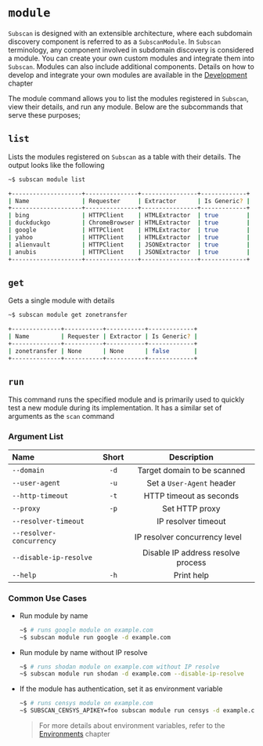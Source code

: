 # `module`

`Subscan` is designed with an extensible architecture, where each subdomain discovery component is referred to as a `SubscanModule`. In `Subscan` terminology, any component involved in subdomain discovery is considered a module. You can create your own custom modules and integrate them into `Subscan`. Modules can also include additional components. Details on how to develop and integrate your own modules are available in the [Development](/development/index.html) chapter

The module command allows you to list the modules registered in `Subscan`, view their details, and run any module. Below are the subcommands that serve these purposes;

## `list`

Lists the modules registered on `Subscan` as a table with their details. The output looks like the following

```bash
~$ subscan module list

+--------------------+---------------+----------------+-------------+
| Name               | Requester     | Extractor      | Is Generic? |
+--------------------+---------------+----------------+-------------+
| bing               | HTTPClient    | HTMLExtractor  | true        |
| duckduckgo         | ChromeBrowser | HTMLExtractor  | true        |
| google             | HTTPClient    | HTMLExtractor  | true        |
| yahoo              | HTTPClient    | HTMLExtractor  | true        |
| alienvault         | HTTPClient    | JSONExtractor  | true        |
| anubis             | HTTPClient    | JSONExtractor  | true        |
+--------------------+---------------+----------------+-------------+
```

## `get`

Gets a single module with details

```bash
~$ subscan module get zonetransfer

+--------------+-----------+-----------+-------------+
| Name         | Requester | Extractor | Is Generic? |
+--------------+-----------+-----------+-------------+
| zonetransfer | None      | None      | false       |
+--------------+-----------+-----------+-------------+
```

## `run`

This command runs the specified module and is primarily used to quickly test a new module during its implementation. It has a similar set of arguments as the `scan` command

### Argument List

| Name                     | Short |            Description             |
| :----------------------- | :---: | :--------------------------------: |
| `--domain`               | `-d`  |    Target domain to be scanned     |
| `--user-agent`           | `-u`  |     Set a `User-Agent` header      |
| `--http-timeout`         | `-t`  |      HTTP timeout as seconds       |
| `--proxy`                | `-p`  |           Set HTTP proxy           |
| `--resolver-timeout`     |       |        IP resolver timeout         |
| `--resolver-concurrency` |       |  IP resolver concurrency level     |
| `--disable-ip-resolve`   |       | Disable IP address resolve process |
| `--help`                 | `-h`  |             Print help             |

### Common Use Cases

- Run module by name

  ```bash
  ~$ # runs google module on example.com
  ~$ subscan module run google -d example.com
  ```

- Run module by name without IP resolve

  ```bash
  ~$ # runs shodan module on example.com without IP resolve
  ~$ subscan module run shodan -d example.com --disable-ip-resolve
  ```

- If the module has authentication, set it as environment variable

  ```bash
  ~$ # runs censys module on example.com
  ~$ SUBSCAN_CENSYS_APIKEY=foo subscan module run censys -d example.com --user-agent 'subscan' -t 120
  ```

  > For more details about environment variables, refer to the [Environments](/user-guide/environments.md) chapter
